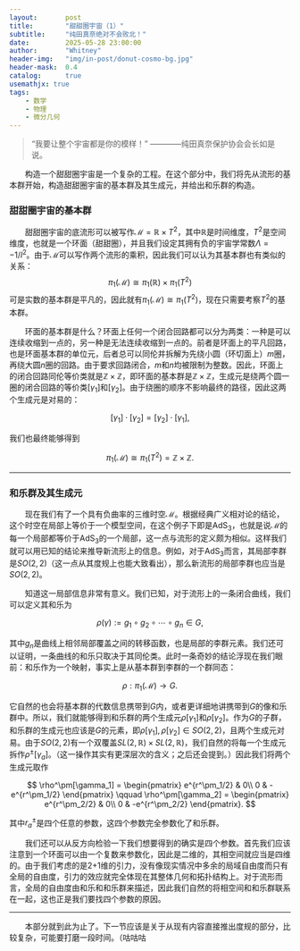 ```yaml
---
layout:       post
title:        "甜甜圈宇宙（1）"
subtitle:     "纯田真奈绝对不会败北！"
date:         2025-05-28 23:00:00
author:       "Whitney"
header-img:   "img/in-post/donut-cosmo-bg.jpg"
header-mask:  0.4
catalog:      true
usemathjx: true
tags:
    - 数学
    - 物理
    - 微分几何
---
```


>“我要让整个宇宙都是你的模样！” ————纯田真奈保护协会会长如是说。

&emsp;&emsp;构造一个甜甜圈宇宙是一个复杂的工程。在这个部分中，我们将先从流形的基本群开始，构造甜甜圈宇宙的基本群及其生成元，并给出和乐群的构造。

### 甜甜圈宇宙的基本群
&emsp;&emsp;甜甜圈宇宙的底流形可以被写作$\mathcal{M} = \mathbb{R}\times T^2$，其中$\mathbb{R}$是时间维度，$T^2$是空间维度，也就是一个环面（甜甜圈），并且我们设定其拥有负的宇宙学常数$\Lambda = -1/l^2$。由于$\mathcal{M}$可以写作两个流形的乘积，因此我们可以认为其基本群也有类似的关系：
$$
\pi_1(\mathcal{M}) \cong \pi_1(\mathbb{R})\times \pi_1(T^2)
$$
可是实数的基本群是平凡的，因此就有$\pi_1(\mathcal{M}) \cong \pi_1(T^2)$，现在只需要考察$T^2$的基本群。

&emsp;&emsp;环面的基本群是什么？环面上任何一个闭合回路都可以分为两类：一种是可以连续收缩到一点的，另一种是无法连续收缩到一点的。前者是环面上的平凡回路，也是环面基本群的单位元，后者总可以同伦并拆解为先绕小圆（环切面上）$m$圈，再绕大圆$n$圈的回路。由于要求回路闭合，$m$和$n$均被限制为整数。因此，环面上的闭合回路同伦等价类就是$\mathbb{Z}\times \mathbb{Z}$，即环面的基本群是$\mathbb{Z}\times \mathbb{Z}$，生成元是绕两个圆一圈的闭合回路的等价类$[\gamma_1]$和$[\gamma_2]$。由于绕圈的顺序不影响最终的路径，因此这两个生成元是对易的：

$$
[\gamma_1]\cdot[\gamma_2] = [\gamma_2]\cdot[\gamma_1],
$$

我们也最终能够得到

$$
\pi_1(\mathcal{M}) \cong \pi_1(T^2) = \mathbb{Z}\times \mathbb{Z}.
$$

---

### 和乐群及其生成元
&emsp;&emsp;现在我们有了一个具有负曲率的三维时空$\mathcal{M}$。根据经典广义相对论的结论，这个时空在局部上等价于一个模型空间，在这个例子下即是$\mathrm{AdS}_3$，也就是说$\mathcal{M}$的每一个局部都等价于$\mathrm{AdS}_3$的一个局部，这一点与流形的定义颇为相似。这样我们就可以用已知的结论来推导新流形上的信息。例如，对于$\mathrm{AdS}_3$而言，其局部李群是$SO(2,2)$（这一点从其度规上也能大致看出），那么新流形的局部李群也应当是$SO(2,2)$。

&emsp;&emsp;知道这一局部信息非常有意义。我们已知，对于流形上的一条闭合曲线，我们可以定义其和乐为

$$
\rho(\gamma) := g_1\circ g_2 \circ\cdots\circ g_n \in G,
$$

其中$g_n$是曲线上相邻局部覆盖之间的转移函数，也是局部的李群元素。我们还可以证明，一条曲线的和乐只取决于其同伦类。此时一条奇妙的结论浮现在我们眼前：和乐作为一个映射，事实上是从基本群到李群的一个群同态：

$$
\rho : \pi_1(\mathcal{M})\rightarrow G.
$$

它自然的也会将基本群的代数信息携带到$G$内，或者更详细地讲携带到$G$的像和乐群中。所以，我们就能够得到和乐群的两个生成元$\rho[\gamma_1]$和$\rho[\gamma_2]$。作为$G$的子群，和乐群的生成元也应该是$G$的元素，即$\rho[\gamma_1], \rho[\gamma_2] \in SO(2,2)$，且两个生成元对易。由于$SO(2,2)$有一个双覆盖$SL(2,\mathbb{R})\times SL(2,\mathbb{R})$，我们自然的将每一个生成元拆作$\rho^\pm[\gamma_a]$。（这一操作其实有更深层次的含义；之后还会提到。）因此我们将两个生成元取作

$$
\rho^\pm[\gamma_1] = 
\begin{pmatrix}
    e^{r^\pm_1/2} & 0\\
    0 & -e^{r^\pm_1/2}
\end{pmatrix}
\qquad 
\rho^\pm[\gamma_2] = 
\begin{pmatrix}
    e^{r^\pm_2/2} & 0\\
    0 & -e^{r^\pm_2/2}
\end{pmatrix}.
$$

其中$r_a^\pm$是四个任意的参数，这四个参数完全参数化了和乐群。

&emsp;&emsp;我们还可以从反方向检验一下我们想要得到的确实是四个参数。首先我们应该注意到一个环面可以由一个复数来参数化，因此是二维的，其相空间就应当是四维的。由于我们考虑的是2+1维的引力，没有像现实情况中多余的局域自由度而只有全局的自由度，引力的效应就完全体现在其整体几何和拓扑结构上。对于流形而言，全局的自由度由和乐和和乐群来描述，因此我们自然的将相空间和和乐群联系在一起，这也正是我们要找四个参数的原因。

---

&emsp;&emsp;本部分就到此为止了。下一节应该是关于从现有内容直接推出度规的部分，比较复杂，可能要打磨一段时间。（咕咕咕
